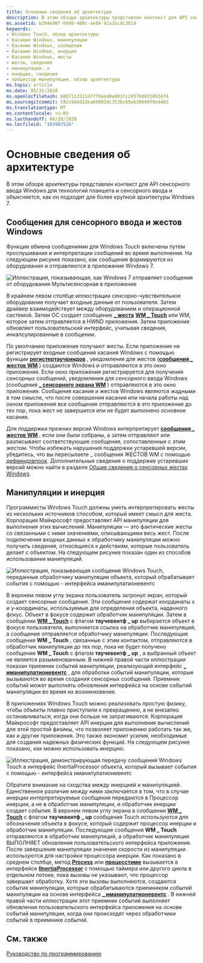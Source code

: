 ```yaml
---
title: Основные сведения об архитектуре
description: В этом обзоре архитектуры представлен контекст для API сенсорного ввода Windows для технологий планшета и сенсорного ввода и объясняется, как он подходит для более крупной архитектуры Windows 7.
ms.assetid: b284e96f-0998-408c-ae84-92a3acdc3014
keywords:
- Windows Touch, обзор архитектуры
- Касание Windows, манипуляции
- Касание Windows, сообщения
- Касание Windows, инерция
- Касание Windows, жесты
- жесты, сведения
- манипуляции, о
- инерция, сведения
- процессор манипуляции, обзор архитектуры
ms.topic: article
ms.date: 05/31/2018
ms.openlocfilehash: b807113211d77f0aad0ed01fc24570d033063474
ms.sourcegitcommit: 592c9bbd22ba69802dc353bcb5eb30699f9e9403
ms.translationtype: MT
ms.contentlocale: ru-RU
ms.lasthandoff: 08/20/2020
ms.locfileid: "103987526"
---
```

# <a name="architectural-overview"></a>Основные сведения об архитектуре

В этом обзоре архитектуры представлен контекст для API сенсорного ввода Windows для технологий планшета и сенсорного ввода и объясняется, как он подходит для более крупной архитектуры Windows 7.

## <a name="messages-for-windows-touch-input-and-gestures"></a>Сообщения для сенсорного ввода и жестов Windows

Функции обмена сообщениями для Windows Touch включены путем прослушивания и интерпретации сообщений во время выполнения. На следующем рисунке показано, как сообщения формируются из оборудования и отправляются в приложения Windows 7.

![Иллюстрация, показывающая, как Windows 7 отправляет сообщения от оборудования Мультисенсорная в приложение](images/wm-multitouch-messaging.png)

В крайнем левом столбце иллюстрации сенсорно-чувствительное оборудование получает входные данные от пользователя. Затем драйвер взаимодействует между оборудованием и операционной системой. Затем ОС создает сообщение [**\_ жеста**](wm-gesture.md) [**WM \_ Touch**](wm-touchdown.md) или WM, которое затем отправляется в HWND приложения. Затем приложение обновляет пользовательский интерфейс, учитывая сведения, инкапсулированные в сообщении.

По умолчанию приложения получают жесты. Если приложение не регистрирует входные сообщения касания Windows с помощью функции [**регистертаучвиндов**](/windows/desktop/api/winuser/nf-winuser-registertouchwindow) , уведомления для жестов ([**сообщения \_ жестов WM**](wm-gesture.md) ) создаются Windows и отправляются в это окно приложения. Если окно приложения регистрируется для получения сенсорных сообщений, уведомления для сенсорного ввода Windows (сообщения [**\_ сенсорного экрана WM**](wm-touchdown.md) ) отправляются в это окно приложения. Сообщения касания и жестов Windows являются жадными в том смысле, что после совершения касания или начала работы над окном приложения все сообщения отправляются в это приложение до тех пор, пока жест не завершится или не будет выполнено основное касание.

Для поддержки прежних версий Windows интерпретирует [**сообщения \_ жестов WM**](wm-gesture.md) , если они были собраны, а затем отправляют или разписывают соответствующие сообщения, сопоставленные с этим жестом. Чтобы избежать нарушения поддержки устаревшей версии, убедитесь, что вы пересылаете \_ сообщения ЖЕСТОВ WM с помощью [дефвиндовпрок](/windows/win32/api/winuser/nf-winuser-defwindowproca). Дополнительные сведения о поддержке устаревших версий можно найти в разделе [Общие сведения о сенсорных жестах Windows](windows-touch-gestures-overview.md).

## <a name="manipulations-and-inertia"></a>Манипуляции и инерция

Программисты Windows Touch должны уметь интерпретировать жесты из нескольких источников способом, который имеет смысл для жеста. Корпорация Майкрософт предоставляет API манипуляции для выполнения этих вычислений. Манипуляции — это фактические жесты со связанными с ними значениями, описывающими весь жест. После подключения входных данных к обработчику манипуляции можно получить сведения, относящиеся к действиям, которые пользователь делает с объектом. На следующем рисунке показан один из способов использования манипуляций.

![Иллюстрация, показывающая сообщения Windows Touch, переданные обработчику манипуляции объекта, который обрабатывает события с помощью \- интерфейса иманипулатионевентс](images/manipulation-arch.png)

В верхнем левом углу экрана пользователь затронул экран, который создает сенсорные сообщения. Эти сообщения содержат координаты x и y-координаты, используемые для определения объекта, наданного фокус. Объект в фокусе содержит обработчик манипуляции. Затем в сообщении [**WM \_ Touch**](wm-touchdown.md) с флагом **таучевентф \_ up** выбирается объект в фокусе пользователя, выполняется ссылка на обработчик манипуляций, а сообщение отправляется обработчику манипуляции. Последующие сообщения **WM \_ Touch** , связанные с этим контактом, отправляются в обработчик манипуляции до тех пор, пока не будет получено сообщение **WM \_ Touch** с флагом **таучевентф \_ up** , а выбранный объект не является разыменованным. В нижней правой части иллюстрации показан приемник событий манипуляции, реализующий интерфейс [**\_ иманипулатионевентс**](/windows/win32/api/manipulations/nn-manipulations-_imanipulationevents) , для обработки событий манипуляции, которые вызываются во время создания сенсорных сообщений. Приемник событий может выполнять обновления интерфейса на основе событий манипуляции во время их возникновения.

В приложениях Windows Touch можно реализовать простую физику, чтобы объекты плавно приступили к прекращению, а не внезапно останавливаться, когда они больше не затрагиваются. Корпорация Майкрософт предоставляет API инерции для выполнения вычислений для этой простой физикы, что позволяет приложению работать так же, как и другие приложения. Это также экономит усилия, необходимые для создания надежных физических функций. На следующем рисунке показано, как можно использовать инерцию.

![Иллюстрация, демонстрирующая передачу сообщений Windows Touch в интерфейс IInertiaProcessor объекта, который вызывает события с помощью \- интерфейса иманипулатионевентс](images/inertia-arch.png)

Обратите внимание на сходства между инерцией и манипуляцией. Единственное различие между ними заключается в том, что в случае инерции интерпретируемые сообщения передаются в Процессор инерции, а не в обработчик манипуляции, и обработчик инерции создает события. В верхнем левом углу экрана в сообщении [**WM \_ Touch**](wm-touchdown.md) с флагом **таучевентф \_ up** сообщения Touch используются для обозначения объекта в фокусе, который содержит процессор инерции и обработчик манипуляции. Последующие сообщения **WM \_ Touch** отправляются в обработчик манипуляций, а обработчик манипуляции ВЫПОЛНЯЕТ обновления пользовательского интерфейса приложения. После завершения манипуляции значения скорости из манипуляции используются для настройки процессора инерции. Как показано в среднем столбце, метод [**Process**](/windows/desktop/api/manipulations/nf-manipulations-iinertiaprocessor-process) или [**процесстиме**](/windows/desktop/api/manipulations/nf-manipulations-iinertiaprocessor-processtime) вызывается в интерфейсе [**IInertiaProcessor**](/windows/desktop/api/manipulations/nn-manipulations-iinertiaprocessor) с помощью таймера или другого цикла в отдельном потоке, пока вызовы не указывают, что процессор завершает обработку. Хотя эти вызовы выполняются, создаются события манипуляции, которые обрабатываются приемником событий манипуляции на основе интерфейса [**\_ иманипулатионевентс**](/windows/win32/api/manipulations/nn-manipulations-_imanipulationevents) . В нижней правой части иллюстрации этот приемник событий выполняет обновления пользовательского интерфейса приложения на основе событий манипуляции, когда они происходят через обработчики событий в приемнике событий.

## <a name="related-topics"></a>См. также

<dl> <dt>

[Руководство по программированию](programming-guide.md)
</dt> </dl>

 

 